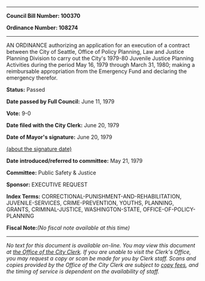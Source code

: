 

********

**Council Bill Number: 100370**
   
**Ordinance Number: 108274**
********

 AN ORDINANCE authorizing an application for an execution of a contract between the City of Seattle, Office of Policy Planning, Law and Justice Planning Division to carry out the City's 1979-80 Juvenile Justice Planning Activities during the period May 16, 1979 through March 31, 1980; making a reimbursable appropriation from the Emergency Fund and declaring the emergency therefor.

**Status:** Passed
   
**Date passed by Full Council:** June 11, 1979
   
**Vote:** 9-0
   
**Date filed with the City Clerk:** June 20, 1979
   
**Date of Mayor's signature:** June 20, 1979
   
[(about the signature date)](/~public/approvaldate.htm)
   
   
   
**Date introduced/referred to committee:** May 21, 1979
   
**Committee:** Public Safety & Justice
   
**Sponsor:** EXECUTIVE REQUEST
   
   
**Index Terms:** CORRECTIONAL-PUNISHMENT-AND-REHABILITATION, JUVENILE-SERVICES, CRIME-PREVENTION, YOUTHS, PLANNING, GRANTS, CRIMINAL-JUSTICE, WASHINGTON-STATE, OFFICE-OF-POLICY-PLANNING

**Fiscal Note:**_(No fiscal note available at this time)_
********

_No text for this document is available on-line. You may view this document at [the Office of the City Clerk](http://www.seattle.gov/leg/clerk/contactUs.htm). If you are unable to visit the Clerk's Office, you may request a copy or scan be made for you by Clerk staff. Scans and copies provided by the Office of the City Clerk are subject to [copy fees](http://clerk.seattle.gov/~public/clerkfees.htm), and the timing of service is dependent on the availability of staff._

